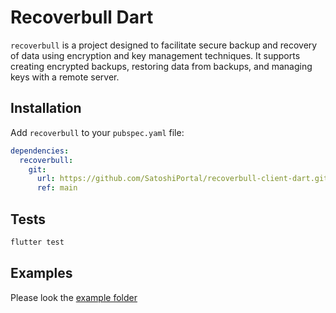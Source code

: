 # Recoverbull Dart

`recoverbull` is a project designed to facilitate secure backup and recovery of data using encryption and key management techniques. It supports creating encrypted backups, restoring data from backups, and managing keys with a remote server.

## Installation

Add `recoverbull` to your `pubspec.yaml` file:
```yaml
dependencies:
  recoverbull:
    git:
      url: https://github.com/SatoshiPortal/recoverbull-client-dart.git
      ref: main
```

## Tests

```sh
flutter test
```


## Examples

Please look the [example folder](https://github.com/SatoshiPortal/recoverbull-client-dart/tree/main/example) 
